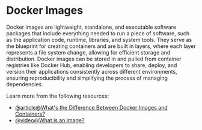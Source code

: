 # Docker Images

Docker images are lightweight, standalone, and executable software packages that include everything needed to run a piece of software, such as the application code, runtime, libraries, and system tools. They serve as the blueprint for creating containers and are built in layers, where each layer represents a file system change, allowing for efficient storage and distribution. Docker images can be stored in and pulled from container registries like Docker Hub, enabling developers to share, deploy, and version their applications consistently across different environments, ensuring reproducibility and simplifying the process of managing dependencies.

Learn more from the following resources:

- [@article@What's the Difference Between Docker Images and Containers?](https://aws.amazon.com/compare/the-difference-between-docker-images-and-containers/)
- [@video@What is an image?](https://www.youtube.com/watch?v=NyvT9REqLe4)
